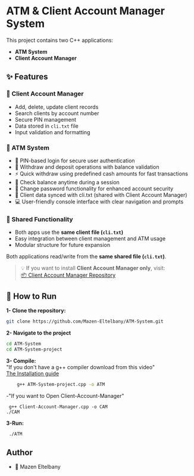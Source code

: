 # ATM & Client Account Manager System

This project contains two C++ applications:

- **ATM System**
- **Client Account Manager**

## ✨ Features

### 🔐 Client Account Manager

- Add, delete, update client records
- Search clients by account number
- Secure PIN management
- Data stored in `cli.txt` file
- Input validation and formatting

### 🏧 ATM System

- 🔐 PIN-based login for secure user authentication
- 💸 Withdraw and deposit operations with balance validation
- ⚡ Quick withdraw using predefined cash amounts for fast transactions
- 🧾 Check balance anytime during a session
- 🔁 Change password functionality for enhanced account security
- 📂 Client data synced with cli.txt (shared with Client Account Manager)
- 💻 User-friendly console interface with clear navigation and prompts

### 📂 Shared Functionality

- Both apps use the **same client file (`cli.txt`)**
- Easy integration between client management and ATM usage
- Modular structure for future expansion

Both applications read/write from the **same shared file (`cli.txt`)**.

> 💡 If you want to install **Client Account Manager only**, visit:  
> [📦 Client Account Manager Repository](https://github.com/Mazen-Eltelbany/Client-Account-Manager)

## 🔧 How to Run

**1- Clone the repository:**

```bash
git clone https://github.com/Mazen-Eltelbany/ATM-System.git
```

**2- Navigate to the project**

```bash
cd ATM-System
cd ATM-System-project
```

**3- Compile:**  
 "If you don't have a g++ compiler download from this video"  
<a href="https://youtu.be/GxFiUEO_3zM">The Installation guide</a>

```bash
    g++ ATM-System-project.cpp -o ATM
```

-"If you want to Open Client-Account-Manager"

```
 g++ Client-Account-Manager.cpp -o CAM
./CAM
```

**3-Run:**

```bash
 ./ATM
```

## Author

- 👤 Mazen Eltelbany

